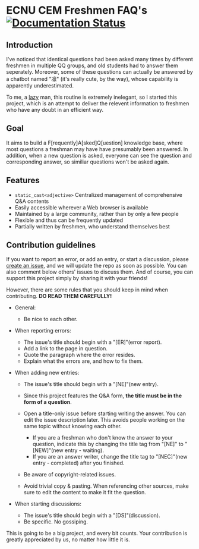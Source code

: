 # ECNU CEM Freshmen FAQ's [![Documentation Status](https://readthedocs.org/projects/ecnu-cem-faq/badge/)](http://ecnu-cem-faq.readthedocs.io/zh/latest/)


## Introduction

I've noticed that identical questions had been asked many times by different freshmen in multiple QQ groups, and old students had to answer them seperately. Moreover, some of these questions can actually be answered by a chatbot named "凛" (it's really cute, by the way), whose capability is apparently underestimated.

To me, a [lazy][lazy] man, this routine is extremely inelegant, so I started this project, which is an attempt to deliver the relevent information to freshmen who have any doubt in an efficient way.


## Goal

It aims to build a F\[requently\]A\[sked\]Q\[uestion\] knowledge base, where most questions a freshman may have have presumably been answered. In addition, when a new question is asked, everyone can see the question and corresponding answer, so similiar questions won't be asked again.


## Features

+ `static_cast<adjective>` Centralized management of comprehensive Q&A contents
+ Easily accessible wherever a Web browser is available
+ Maintained by a large community, rather than by only a few people
+ Flexible and thus can be frequently updated
+ Partially written by freshmen, who understand themselves best


## Contribution guidelines

If you want to report an error, or add an entry, or start a discussion, please [create an issue][issue], and we will update the repo as soon as possible. You can also comment below others' issues to discuss them. And of course, you can support this project simply by sharing it with your friends!

However, there are some rules that you should keep in mind when contributing. **DO READ THEM CAREFULLY!**

+ General:

  + Be nice to each other.

+ When reporting errors:

  + The issue's title should begin with a "\[ER\]"(error report).
  + Add a link to the page in question.
  + Quote the paragraph where the error resides.
  + Explain what the errors are, and how to fix them.

+ When adding new entries:

  + The issue's title should begin with a "\[NE\]"(new entry).
  + Since this project features the Q&A form, **the title must be in the form of a question**.
  + Open a title-only issue before starting writing the answer. You can edit the issue description later. This avoids people working on the same topic without knowing each other.

    + If you are a freshman who don't know the answer to your question, indicate this by changing the title tag from "\[NE\]" to "\[NEW\]"(new entry - waiting).
    + If you are an answer writer, change the title tag to "\[NEC\]"(new entry - completed) after you finished.

  + Be aware of copyright-related issues.
  + Avoid trivial copy & pasting. When referencing other sources, make sure to edit the content to make it fit the question.

+ When starting discussions:

  + The issue's title should begin with a "\[DS\]"(discussion).
  + Be specific. No gossiping.


This is going to be a big project, and every bit counts. Your contribution is greatly appreciated by us, no matter how little it is.



  [issue]: https://help.github.com/articles/creating-an-issue/
  [lazy]: http://threevirtues.com/


